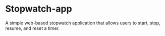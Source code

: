 # Stopwatch-app
A simple web-based stopwatch application that allows users to start, stop, resume, and reset a timer.
